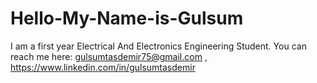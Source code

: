 # Hello-My-Name-is-Gulsum
 I am a first year Electrical And Electronics Engineering Student. You can reach me here: gulsumtasdemir75@gmail.com , https://www.linkedin.com/in/gulsumtasdemir 
